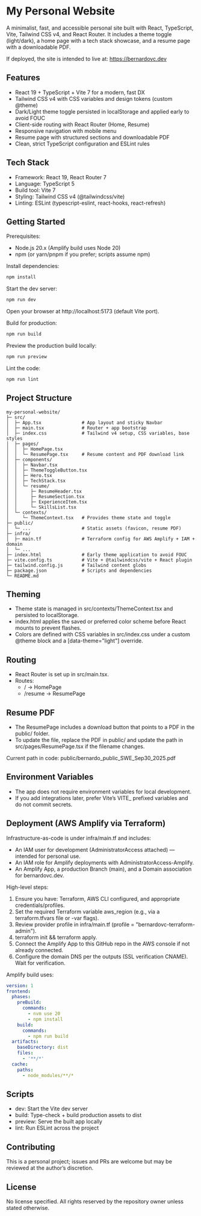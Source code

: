 # My Personal Website

A minimalist, fast, and accessible personal site built with React, TypeScript, Vite, Tailwind CSS v4, and React Router. It includes a theme toggle (light/dark), a home page with a tech stack showcase, and a resume page with a downloadable PDF.

If deployed, the site is intended to live at: https://bernardovc.dev

## Features

- React 19 + TypeScript + Vite 7 for a modern, fast DX
- Tailwind CSS v4 with CSS variables and design tokens (custom @theme)
- Dark/Light theme toggle persisted in localStorage and applied early to avoid FOUC
- Client-side routing with React Router (Home, Resume)
- Responsive navigation with mobile menu
- Resume page with structured sections and downloadable PDF
- Clean, strict TypeScript configuration and ESLint rules

## Tech Stack

- Framework: React 19, React Router 7
- Language: TypeScript 5
- Build tool: Vite 7
- Styling: Tailwind CSS v4 (@tailwindcss/vite)
- Linting: ESLint (typescript-eslint, react-hooks, react-refresh)

## Getting Started

Prerequisites:
- Node.js 20.x (Amplify build uses Node 20)
- npm (or yarn/pnpm if you prefer; scripts assume npm)

Install dependencies:

```bash
npm install
```

Start the dev server:

```bash
npm run dev
```

Open your browser at http://localhost:5173 (default Vite port).

Build for production:

```bash
npm run build
```

Preview the production build locally:

```bash
npm run preview
```

Lint the code:

```bash
npm run lint
```

## Project Structure

```
my-personal-website/
├─ src/
│  ├─ App.tsx               # App layout and sticky Navbar
│  ├─ main.tsx              # Router + app bootstrap
│  ├─ index.css             # Tailwind v4 setup, CSS variables, base styles
│  ├─ pages/
│  │  ├─ HomePage.tsx
│  │  └─ ResumePage.tsx     # Resume content and PDF download link
│  ├─ components/
│  │  ├─ Navbar.tsx
│  │  ├─ ThemeToggleButton.tsx
│  │  ├─ Hero.tsx
│  │  ├─ TechStack.tsx
│  │  └─ resume/
│  │     ├─ ResumeHeader.tsx
│  │     ├─ ResumeSection.tsx
│  │     ├─ ExperienceItem.tsx
│  │     └─ SkillsList.tsx
│  └─ contexts/
│     └─ ThemeContext.tsx   # Provides theme state and toggle
├─ public/
│  └─ ...                   # Static assets (favicon, resume PDF)
├─ infra/
│  ├─ main.tf               # Terraform config for AWS Amplify + IAM + domain
│  └─ ... 
├─ index.html               # Early theme application to avoid FOUC
├─ vite.config.ts           # Vite + @tailwindcss/vite + React plugin
├─ tailwind.config.js       # Tailwind content globs
├─ package.json             # Scripts and dependencies
└─ README.md
```

## Theming

- Theme state is managed in src/contexts/ThemeContext.tsx and persisted to localStorage.
- index.html applies the saved or preferred color scheme before React mounts to prevent flashes.
- Colors are defined with CSS variables in src/index.css under a custom @theme block and a [data-theme="light"] override.

## Routing

- React Router is set up in src/main.tsx.
- Routes:
  - / → HomePage
  - /resume → ResumePage

## Resume PDF

- The ResumePage includes a download button that points to a PDF in the public/ folder.
- To update the file, replace the PDF in public/ and update the path in src/pages/ResumePage.tsx if the filename changes.

Current path in code: public/bernardo_public_SWE_Sep30_2025.pdf

## Environment Variables

- The app does not require environment variables for local development.
- If you add integrations later, prefer Vite’s VITE_ prefixed variables and do not commit secrets.

## Deployment (AWS Amplify via Terraform)

Infrastructure-as-code is under infra/main.tf and includes:
- An IAM user for development (AdministratorAccess attached) — intended for personal use.
- An IAM role for Amplify deployments with AdministratorAccess-Amplify.
- An Amplify App, a production Branch (main), and a Domain association for bernardovc.dev.

High-level steps:
1) Ensure you have: Terraform, AWS CLI configured, and appropriate credentials/profiles.
2) Set the required Terraform variable aws_region (e.g., via a terraform.tfvars file or -var flags).
3) Review provider profile in infra/main.tf (profile = "bernardovc-terraform-admin").
4) terraform init && terraform apply.
5) Connect the Amplify App to this GitHub repo in the AWS console if not already connected.
6) Configure the domain DNS per the outputs (SSL verification CNAME). Wait for verification.

Amplify build uses:

```yaml
version: 1
frontend:
  phases:
    preBuild:
      commands:
        - nvm use 20
        - npm install
    build:
      commands:
        - npm run build
  artifacts:
    baseDirectory: dist
    files:
      - '**/*'
  cache:
    paths:
      - node_modules/**/*
```

## Scripts

- dev: Start the Vite dev server
- build: Type-check + build production assets to dist
- preview: Serve the built app locally
- lint: Run ESLint across the project

## Contributing

This is a personal project; issues and PRs are welcome but may be reviewed at the author’s discretion.

## License

No license specified. All rights reserved by the repository owner unless stated otherwise.
